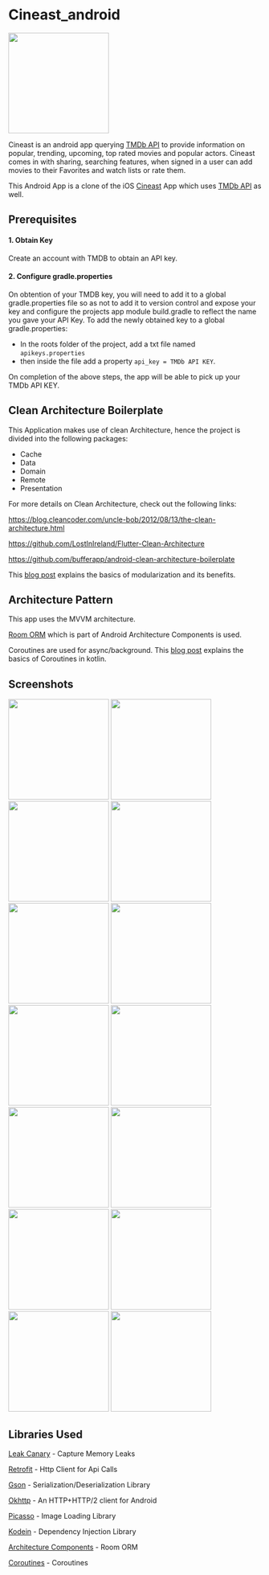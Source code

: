 # Cineast_android


<a href="https://play.google.com/store/apps/details?id=elieomatuku.cineast_android">
<img src="screenshots/google-play-badge.png" width="200"/>
</a>  

Cineast is an android app querying [TMDb API](https://developers.themoviedb.org/3/getting-started/introduction) to provide information on popular, trending, upcoming, top rated movies and popular actors. Cineast comes in with sharing, searching features, when signed in a user can add movies to their Favorites and  watch lists or rate them.  

This Android App is a clone of the iOS [Cineast](https://apps.apple.com/us/app/cineast/id376167296) App which uses [TMDb API](https://developers.themoviedb.org/3/getting-started/introduction) as well.

## Prerequisites

  #### 1. Obtain Key
  
   Create an account with TMDB to obtain an API key.  
   
  #### 2. Configure gradle.properties  
  
  On obtention of your TMDB key, you will need to add it to a global gradle.properties file so as not to add it to version     control and expose your key and configure the projects app module build.gradle to reflect the name you gave your API Key. To add the newly obtained key to a global gradle.properties: 
   - In the roots folder of the project,  add a txt file named `apikeys.properties` 
   - then inside the file add a property `api_key = TMDb API KEY`. 
   
 On completion of the above steps, the app will be able to pick up your TMDb API KEY.


## Clean Architecture Boilerplate
This Application makes use of clean Architecture, hence the project is divided into the following packages:

- Cache
- Data
- Domain
- Remote
- Presentation

For more details on Clean Architecture, check out the following links:

https://blog.cleancoder.com/uncle-bob/2012/08/13/the-clean-architecture.html

https://github.com/LostInIreland/Flutter-Clean-Architecture

https://github.com/bufferapp/android-clean-architecture-boilerplate
 
This [blog post](https://proandroiddev.com/build-a-modular-android-app-architecture-25342d99de82) explains the basics of modularization and its benefits. 


## Architecture Pattern

This app uses the MVVM architecture. 

[Room ORM](https://developer.android.com/topic/libraries/architecture/room) which is part of Android Architecture Components is used. 

Coroutines are used for async/background. This [blog post](https://medium.com/androiddevelopers/coroutines-on-android-part-i-getting-the-background-3e0e54d20bb) explains the basics of Coroutines in kotlin.   
 
## Screenshots

<img src="screenshots/Screenshot_20200101-014642.jpg" width="200"> <img src="screenshots/Screenshot_20200101-014651.jpg" width="200"> <img src="screenshots/Screenshot_20200101-014702.jpg" width="200"> <img src="screenshots/Screenshot_20200101-014722.jpg" width="200"> <img src="screenshots/Screenshot_20200101-014737.jpg" width="200"> <img src="screenshots/Screenshot_20200101-014823.jpg" width="200">  <img src="screenshots/Screenshot_20200101-014833.jpg" width="200"> <img src="screenshots/Screenshot_20200101-014848.jpg" width="200">  <img src="screenshots/Screenshot_20200101-014901.jpg" width="200"> <img src="screenshots/Screenshot_20200101-014915.jpg" width="200">  <img src="screenshots/Screenshot_20200101-014924.jpg" width="200"> <img src="screenshots/Screenshot_20200101-014958.jpg" width="200"> <img src="screenshots/Screenshot_20200101-015015.jpg" width="200">  <img src="screenshots/Screenshot_20200101-015050.jpg" width="200"> 






## Libraries Used

[Leak Canary](https://github.com/square/leakcanary) - Capture Memory Leaks


[Retrofit](https://square.github.io/retrofit/) - Http Client for Api Calls


[Gson](https://github.com/google/gson) - Serialization/Deserialization Library


[Okhttp](https://github.com/square/okhttp) - An HTTP+HTTP/2 client for Android


[Picasso](https://square.github.io/picasso/) - Image Loading Library


[Kodein](https://github.com/Kodein-Framework/Kodein-DI) - Dependency Injection Library


[Architecture Components](https://developer.android.com/topic/libraries/architecture) - Room ORM

[Coroutines](https://kotlinlang.org/docs/coroutines-overview.html) - Coroutines

